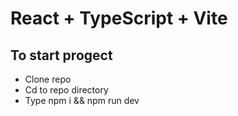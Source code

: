 # React + TypeScript + Vite

## To start progect

- Clone repo
- Cd to repo directory
- Type npm i && npm run dev
